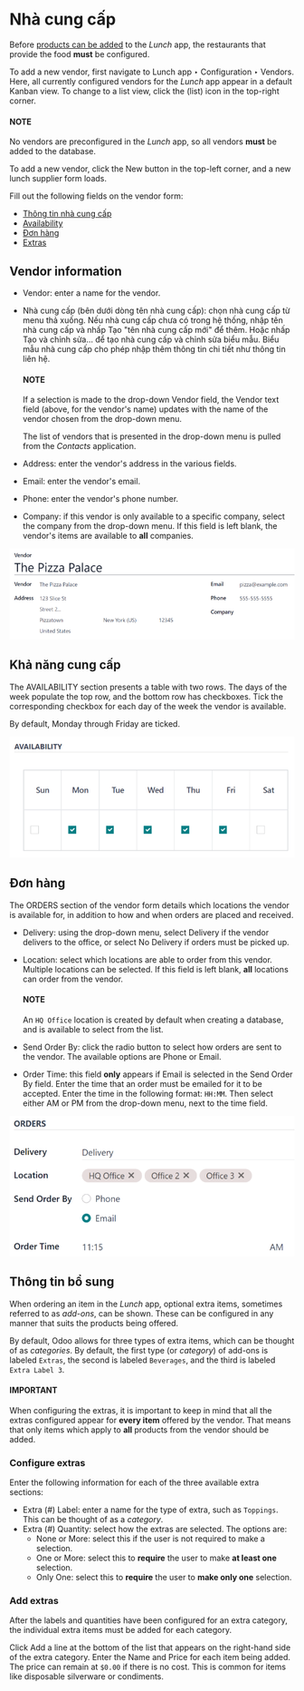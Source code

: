 # Nhà cung cấp

Before [products can be added](products.md) to the *Lunch* app, the restaurants that provide the
food **must** be configured.

To add a new vendor, first navigate to Lunch app ‣ Configuration ‣ Vendors.
Here, all currently configured vendors for the *Lunch* app appear in a default Kanban view. To
change to a list view, click the <i class="oi oi-view-list"></i> (list) icon in the top-right
corner.

#### NOTE
No vendors are preconfigured in the *Lunch* app, so all vendors **must** be added to the
database.

To add a new vendor, click the New button in the top-left corner, and a new lunch
supplier form loads.

Fill out the following fields on the vendor form:

- [Thông tin nhà cung cấp](#lunch-vendor-info)
- [Availability](#lunch-availability)
- [Đơn hàng](#lunch-orders)
- [Extras](#lunch-extras)

<a id="lunch-vendor-info"></a>

## Vendor information

- Vendor: enter a name for the vendor.
- Nhà cung cấp (bên dưới dòng tên nhà cung cấp): chọn nhà cung cấp từ menu thả xuống. Nếu nhà cung cấp chưa có trong hệ thống, nhập tên nhà cung cấp và nhấp Tạo "tên nhà cung cấp mới" để thêm. Hoặc nhấp Tạo và chỉnh sửa... để tạo nhà cung cấp và chỉnh sửa biểu mẫu. Biểu mẫu nhà cung cấp cho phép nhập thêm thông tin chi tiết như thông tin liên hệ.

  #### NOTE
  If a selection is made to the drop-down Vendor field, the Vendor text
  field (above, for the vendor's name) updates with the name of the vendor chosen from the
  drop-down menu.

  The list of vendors that is presented in the drop-down menu is pulled from the *Contacts*
  application.
- Address: enter the vendor's address in the various fields.
- Email: enter the vendor's email.
- Phone: enter the vendor's phone number.
- Company: if this vendor is only available to a specific company, select the company
  from the drop-down menu. If this field is left blank, the vendor's items are available to **all**
  companies.

![The top portion of the vendor form filled out.](../../../.gitbook/assets/vendor-info.png)

<a id="lunch-availability"></a>

## Khả năng cung cấp

The AVAILABILITY section presents a table with two rows. The days of the week populate
the top row, and the bottom row has checkboxes. Tick the corresponding checkbox for each day of the
week the vendor is available.

By default, Monday through Friday are ticked.

![The default view of the availability section, with Mon-Fri enabled.](../../../.gitbook/assets/availability.png)

<a id="lunch-orders"></a>

## Đơn hàng

The ORDERS section of the vendor form details which locations the vendor is available
for, in addition to how and when orders are placed and received.

- Delivery: using the drop-down menu, select Delivery if the vendor
  delivers to the office, or select No Delivery if orders must be picked up.
- Location: select which locations are able to order from this vendor. Multiple
  locations can be selected. If this field is left blank, **all** locations can order from the
  vendor.

  #### NOTE
  An `HQ Office` location is created by default when creating a database, and is
  available to select from the list.
- Send Order By: click the radio button to select how orders are sent to the vendor. The
  available options are Phone or Email.
- Order Time: this field **only** appears if Email is selected in the
  Send Order By field. Enter the time that an order must be emailed for it to be
  accepted. Enter the time in the following format: `HH:MM`. Then select either AM or
  PM from the drop-down menu, next to the time field.

![The orders section of a vendor form, with all fields filled out.](../../../.gitbook/assets/orders.png)

<a id="lunch-extras"></a>

## Thông tin bổ sung

When ordering an item in the *Lunch* app, optional extra items, sometimes referred to as *add-ons*,
can be shown. These can be configured in any manner that suits the products being offered.

By default, Odoo allows for three types of extra items, which can be thought of as *categories*. By
default, the first type (or *category*) of add-ons is labeled `Extras`, the second is labeled
`Beverages`, and the third is labeled `Extra Label 3`.

#### IMPORTANT
When configuring the extras, it is important to keep in mind that all the extras configured
appear for **every item** offered by the vendor. That means that only items which apply to
**all** products from the vendor should be added.

<a id="lunch-configure-extras"></a>

### Configure extras

Enter the following information for each of the three available extra sections:

- Extra (#) Label: enter a name for the type of extra, such as `Toppings`. This can be
  thought of as a *category*.
- Extra (#) Quantity: select how the extras are selected. The options are:
  - None or More: select this if the user is not required to make a selection.
  - One or More: select this to **require** the user to make **at least one** selection.
  - Only One: select this to **require** the user to **make only one** selection.

### Add extras

After the labels and quantities have been configured for an extra category, the individual extra
items must be added for each category.

Click Add a line at the bottom of the list that appears on the right-hand side of the
extra category. Enter the Name and Price for each item being added. The
price can remain at `$0.00` if there is no cost. This is common for items like disposable silverware
or condiments.

